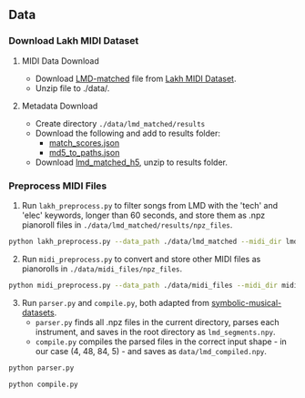 ## Data

### Download Lakh MIDI Dataset

1. MIDI Data Download
	* Download [LMD-matched](http://hog.ee.columbia.edu/craffel/lmd/lmd_matched.tar.gz) file from [Lakh MIDI Dataset](https://colinraffel.com/projects/lmd/).  
	* Unzip file to ./data/.

2. Metadata Download
	* Create directory `./data/lmd_matched/results`  
	* Download the following and add to results folder:  
		* [match_scores.json](http://hog.ee.columbia.edu/craffel/lmd/match_scores.json)  
		* [md5_to_paths.json](http://hog.ee.columbia.edu/craffel/lmd/md5_to_paths.json)  
	* Download [lmd_matched_h5](http://hog.ee.columbia.edu/craffel/lmd/lmd_matched_h5.tar.gz), unzip to results folder.

### Preprocess MIDI Files

1. Run `lakh_preprocess.py` to filter songs from LMD with the 'tech' and 'elec' keywords, longer than 60 seconds, and store them as .npz pianoroll files in `./data/lmd_matched/results/npz_files`.

```bash
python lakh_preprocess.py --data_path ./data/lmd_matched --midi_dir lmd_matched --meta_dir lmd_matched_h5 --keyword_list tech elec --min_length 60
```  

2. Run `midi_preprocess.py` to convert and store other MIDI files as pianorolls in `./data/midi_files/npz_files`.

```bash
python midi_preprocess.py --data_path ./data/midi_files --midi_dir midis
```  

3. Run `parser.py` and `compile.py`, both adapted from [symbolic-musical-datasets](https://github.com/wayne391/symbolic-musical-datasets/tree/master/5-track-pianoroll).  
	* `parser.py` finds all .npz files in the current directory, parses each instrument, and saves in the root directory as `lmd_segments.npy`.
	* `compile.py` compiles the parsed files in the correct input shape - in our case (4, 48, 84, 5) - and saves as `data/lmd_compiled.npy`.

```bash
python parser.py
```  
```bash
python compile.py
```  

